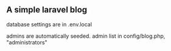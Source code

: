 ## A simple laravel blog

database settings are in .env.local

admins are automatically seeded. admin list in config/blog.php, "administrators"

